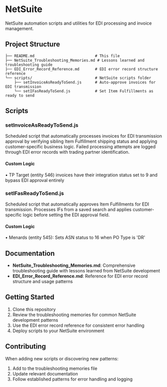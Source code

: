 # NetSuite

NetSuite automation scripts and utilities for EDI processing and invoice management.

## Project Structure

```
├── README.md                           # This file
├── NetSuite_Troubleshooting_Memories.md # Lessons learned and troubleshooting guide
├── EDI_Error_Record_Reference.md       # EDI error record structure reference
└── scripts/                            # NetSuite scripts folder
    ├── setInvoiceAsReadyToSend.js      # Auto-approve invoices for EDI transmission
    └── setIFasReadyToSend.js           # Set Item Fulfillments as ready to send
```

## Scripts

### setInvoiceAsReadyToSend.js
Scheduled script that automatically processes invoices for EDI transmission approval by verifying sibling Item Fulfillment shipping status and applying customer-specific business logic. Failed processing attempts are logged through EDI error records with trading partner identification.

#### Custom Logic
• TP Target (entity 546) invoices have their integration status set to 9 and bypass EDI approval entirely

### setIFasReadyToSend.js
Scheduled script that automatically approves Item Fulfillments for EDI transmission. Processes IFs from a saved search and applies customer-specific logic before setting the EDI approval field.

#### Custom Logic
• Menards (entity 545): Sets ASN status to 16 when PO Type is 'DR'

## Documentation

- **NetSuite_Troubleshooting_Memories.md**: Comprehensive troubleshooting guide with lessons learned from NetSuite development
- **EDI_Error_Record_Reference.md**: Reference for EDI error record structure and usage patterns

## Getting Started

1. Clone this repository
2. Review the troubleshooting memories for common NetSuite development patterns
3. Use the EDI error record reference for consistent error handling
4. Deploy scripts to your NetSuite environment

## Contributing

When adding new scripts or discovering new patterns:
1. Add to the troubleshooting memories file
2. Update relevant documentation
3. Follow established patterns for error handling and logging 